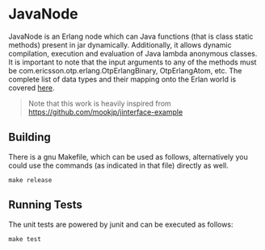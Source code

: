# JavaNode

JavaNode is an Erlang node which can Java functions (that is class static
methods) present in jar dynamically. Additionally, it allows dynamic
compilation, execution and evaluation of Java lambda anonymous classes.
It is important to note that the input arguments to any of the methods
must be com.ericsson.otp.erlang.OtpErlangBinary, OtpErlangAtom, etc.
The complete list of data types and their mapping onto the Erlan
world is covered
[here](http://erlang.org/doc/apps/jinterface/jinterface_users_guide.html).

> Note that this work is heavily inspired from
> <https://github.com/mookjp/jinterface-example>

## Building

There is a gnu Makefile, which can be used as follows, alternatively
you could use the commands (as indicated in that file) directly as well.

    make release

## Running Tests

The unit tests are powered by junit and can be executed as follows:

    make test


